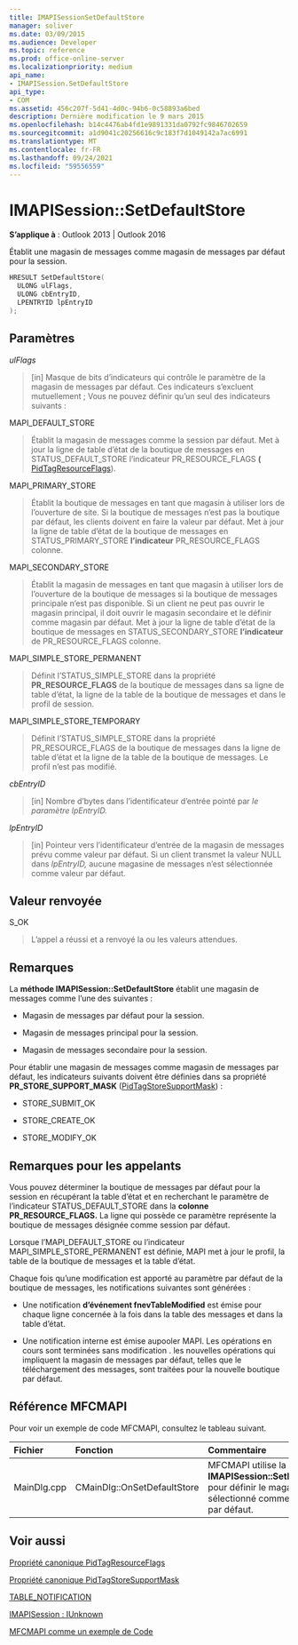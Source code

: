 ```yaml
---
title: IMAPISessionSetDefaultStore
manager: soliver
ms.date: 03/09/2015
ms.audience: Developer
ms.topic: reference
ms.prod: office-online-server
ms.localizationpriority: medium
api_name:
- IMAPISession.SetDefaultStore
api_type:
- COM
ms.assetid: 456c207f-5d41-4d0c-94b6-0c58893a6bed
description: Dernière modification le 9 mars 2015
ms.openlocfilehash: b14c4476ab4fd1e9891331da0792fc9846702659
ms.sourcegitcommit: a1d9041c20256616c9c183f7d1049142a7ac6991
ms.translationtype: MT
ms.contentlocale: fr-FR
ms.lasthandoff: 09/24/2021
ms.locfileid: "59556559"
---
```

# <a name="imapisessionsetdefaultstore"></a>IMAPISession::SetDefaultStore

  
  
**S’applique à** : Outlook 2013 | Outlook 2016 
  
Établit une magasin de messages comme magasin de messages par défaut pour la session.
  
```cpp
HRESULT SetDefaultStore(
  ULONG ulFlags,
  ULONG cbEntryID,
  LPENTRYID lpEntryID
);
```

## <a name="parameters"></a>Paramètres

 _ulFlags_
  
> [in] Masque de bits d’indicateurs qui contrôle le paramètre de la magasin de messages par défaut. Ces indicateurs s’excluent mutuellement ; Vous ne pouvez définir qu’un seul des indicateurs suivants :
    
MAPI_DEFAULT_STORE
  
> Établit la magasin de messages comme la session par défaut. Met à jour la ligne de table d’état de la boutique de messages en STATUS_DEFAULT_STORE l’indicateur PR_RESOURCE_FLAGS **(** [PidTagResourceFlags](pidtagresourceflags-canonical-property.md)).
    
MAPI_PRIMARY_STORE
  
> Établit la boutique de messages en tant que magasin à utiliser lors de l’ouverture de site. Si la boutique de messages n’est pas la boutique par défaut, les clients doivent en faire la valeur par défaut. Met à jour la ligne de table d’état de la boutique de messages en STATUS_PRIMARY_STORE **l’indicateur** PR_RESOURCE_FLAGS colonne. 
    
MAPI_SECONDARY_STORE
  
> Établit la magasin de messages en tant que magasin à utiliser lors de l’ouverture de la boutique de messages si la boutique de messages principale n’est pas disponible. Si un client ne peut pas ouvrir le magasin principal, il doit ouvrir le magasin secondaire et le définir comme magasin par défaut. Met à jour la ligne de table d’état de la boutique de messages en STATUS_SECONDARY_STORE **l’indicateur** de PR_RESOURCE_FLAGS colonne. 
    
MAPI_SIMPLE_STORE_PERMANENT
  
> Définit l’STATUS_SIMPLE_STORE dans la propriété **PR_RESOURCE_FLAGS** de la boutique de messages dans sa ligne de table d’état, la ligne de la table de la boutique de messages et dans le profil de session. 
    
MAPI_SIMPLE_STORE_TEMPORARY
  
> Définit l’STATUS_SIMPLE_STORE dans la propriété  PR_RESOURCE_FLAGS de la boutique de messages dans la ligne de table d’état et la ligne de la table de la boutique de messages. Le profil n’est pas modifié. 
    
 _cbEntryID_
  
> [in] Nombre d’bytes dans l’identificateur d’entrée pointé par _le paramètre lpEntryID._ 
    
 _lpEntryID_
  
> [in] Pointeur vers l’identificateur d’entrée de la magasin de messages prévu comme valeur par défaut. Si un client transmet la valeur NULL dans  _lpEntryID,_ aucune magasine de messages n’est sélectionnée comme valeur par défaut.
    
## <a name="return-value"></a>Valeur renvoyée

S_OK 
  
> L’appel a réussi et a renvoyé la ou les valeurs attendues.
    
## <a name="remarks"></a>Remarques

La **méthode IMAPISession::SetDefaultStore** établit une magasin de messages comme l’une des suivantes : 
  
- Magasin de messages par défaut pour la session.
    
- Magasin de messages principal pour la session.
    
- Magasin de messages secondaire pour la session.
    
Pour établir une magasin de messages comme magasin de messages par défaut, les indicateurs suivants doivent être définies dans sa propriété **PR_STORE_SUPPORT_MASK** ([PidTagStoreSupportMask](pidtagstoresupportmask-canonical-property.md)) :
  
- STORE_SUBMIT_OK
    
- STORE_CREATE_OK
    
- STORE_MODIFY_OK
    
## <a name="notes-to-callers"></a>Remarques pour les appelants

Vous pouvez déterminer la boutique de messages par défaut pour la session en récupérant la table d’état et en recherchant le paramètre de l’indicateur STATUS_DEFAULT_STORE dans la **colonne PR_RESOURCE_FLAGS.** La ligne qui possède ce paramètre représente la boutique de messages désignée comme session par défaut. 
  
Lorsque l’MAPI_DEFAULT_STORE ou l’indicateur MAPI_SIMPLE_STORE_PERMANENT est définie, MAPI met à jour le profil, la table de la boutique de messages et la table d’état. 
  
Chaque fois qu’une modification est apporté au paramètre par défaut de la boutique de messages, les notifications suivantes sont générées :
  
- Une notification **d’événement fnevTableModified** est émise pour chaque ligne concernée à la fois dans la table des messages et dans la table d’état. 
    
- Une notification interne est émise aupooler MAPI. Les opérations en cours sont terminées sans modification . les nouvelles opérations qui impliquent la magasin de messages par défaut, telles que le téléchargement des messages, sont traitées pour la nouvelle boutique par défaut.
    
## <a name="mfcmapi-reference"></a>Référence MFCMAPI

Pour voir un exemple de code MFCMAPI, consultez le tableau suivant.
  
|**Fichier**|**Fonction**|**Commentaire**|
|:-----|:-----|:-----|
|MainDlg.cpp  <br/> |CMainDlg::OnSetDefaultStore  <br/> |MFCMAPI utilise la méthode **IMAPISession::SetDefaultStore** pour définir le magasin sélectionné comme magasin par défaut.  <br/> |
   
## <a name="see-also"></a>Voir aussi



[Propriété canonique PidTagResourceFlags](pidtagresourceflags-canonical-property.md)
  
[Propriété canonique PidTagStoreSupportMask](pidtagstoresupportmask-canonical-property.md)
  
[TABLE_NOTIFICATION](table_notification.md)
  
[IMAPISession : IUnknown](imapisessioniunknown.md)


[MFCMAPI comme un exemple de Code](mfcmapi-as-a-code-sample.md)


